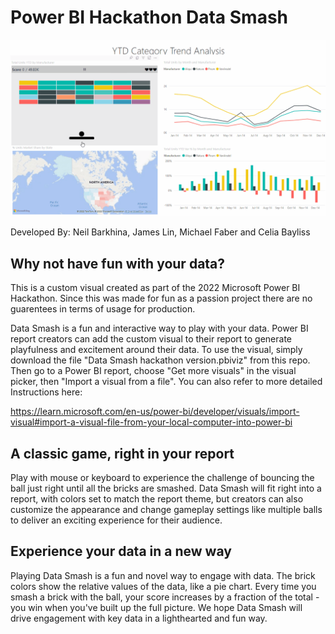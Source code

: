 # Power BI Hackathon Data Smash

![screenshot](assets/preview.gif)

Developed By: Neil Barkhina, James Lin, Michael Faber and Celia Bayliss

## Why not have fun with your data?

This is a custom visual created as part of the 2022 Microsoft Power BI Hackathon. Since this was made for fun as a passion project there are no guarentees in terms of usage for production.

Data Smash is a fun and interactive way to play with your data. Power BI report creators can add the custom visual to their report to generate playfulness and excitement around their data. To use the visual, simply download the file "Data Smash hackathon version.pbiviz" from this repo. Then go to a Power BI report, choose "Get more visuals" in the visual picker, then "Import a visual from a file". You can also refer to more detailed Instructions here:

https://learn.microsoft.com/en-us/power-bi/developer/visuals/import-visual#import-a-visual-file-from-your-local-computer-into-power-bi

## A classic game, right in your report

Play with mouse or keyboard to experience the challenge of bouncing the ball just right until all the bricks are smashed. Data Smash will fit right into a report, with colors set to match the report theme, but creators can also customize the appearance and change gameplay settings like multiple balls to deliver an exciting experience for their audience.

## Experience your data in a new way

Playing Data Smash is a fun and novel way to engage with data. The brick colors show the relative values of the data, like a pie chart. Every time you smash a brick with the ball, your score increases by a fraction of the total - you win when you've built up the full picture. We hope Data Smash will drive engagement with key data in a lighthearted and fun way.
